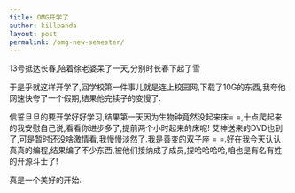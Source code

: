 ```yaml
---
title: OMG开学了
author: killpanda
layout: post
permalink: /omg-new-semester/
---
```

13号抵达长春,陪着徐老婆呆了一天,分别时长春下起了雪  

于是乎就这样开学了,回学校第一件事儿就是连上校园网,下载了10G的东西,我夸他网速快夸了一个假期,结果他完犊子的变慢了.  

信誓旦旦的要开学好好学习,结果第一天因为生物钟竟然没起来床= =,十点爬起来的我安慰自己说,看看你进步多了,提前两个小时起来的床呢! 艾神送来的DVD也到了,可是暂时还没啥激情看,我慢慢淡然了.我是善变的双子座 = =.好在我今天认认真真的编程,结果编了不少东西,被他们接纳成了成员,捏哈哈哈哈,咱也是有名有姓的开源斗士了!  

真是一个美好的开始.
